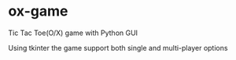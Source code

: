 # ox-game
Tic Tac Toe(O/X) game with Python GUI

Using tkinter the game support both single and multi-player options
